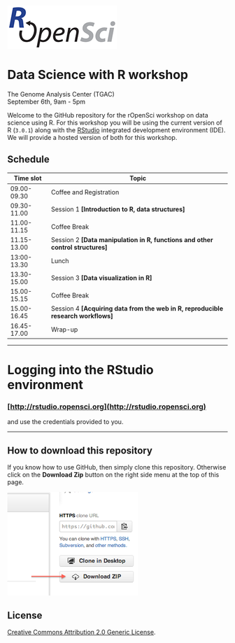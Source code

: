 
![](ropensci_logo.png)

# Data Science with R workshop  
The Genome Analysis Center (TGAC)  
September 6th, 9am - 5pm

Welcome to the GitHub repository for the rOpenSci workshop on data science using R. For this workshop you will be using the current version of R (`3.0.1`) along with the [RStudio](http://www.rstudio.com/) integrated development environment (IDE). We will provide a hosted version of both for this workshop. 

## Schedule 
| Time slot | Topic |
| -------- | ------- | 
| 09.00-09.30 | Coffee and Registration  |
| 09.30-11.00 | Session 1 **[Introduction to R, data structures]**  |
| 11.00-11.15 | Coffee Break  |
| 11.15- 13.00 | Session 2 **[Data manipulation in R, functions and other control structures]** |
| 13:00-13.30 | Lunch  |
| 13.30-15.00 | Session 3 **[Data visualization in R]**  |
| 15.00-15.15 | Coffee Break  |
| 15.00-16.45 | Session 4 **[Acquiring data from the web in R, reproducible research workflows]**  |
| 16.45-17.00 | Wrap-up |



----

# Logging into the RStudio environment

### [http://rstudio.ropensci.org](http://rstudio.ropensci.org)

and use the credentials provided to you.

---

## How to download this repository

If you know how to use GitHub, then simply clone this repository. Otherwise click on the **Download Zip** button on the right side menu at the top of this page.

![](how_to_clone.png)


## License  
<a rel="license" href="http://creativecommons.org/licenses/by/2.0/">Creative Commons Attribution 2.0 Generic License</a>.
